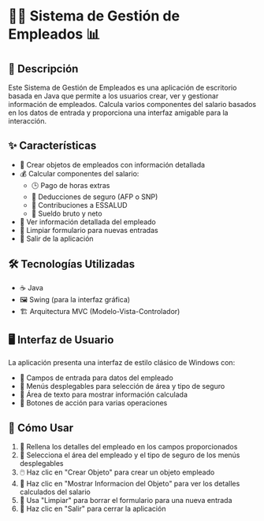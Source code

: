 # 👨‍💼 Sistema de Gestión de Empleados 📊

## 📝 Descripción

Este Sistema de Gestión de Empleados es una aplicación de escritorio basada en Java que permite a los usuarios crear, ver y gestionar información de empleados. Calcula varios componentes del salario basados en los datos de entrada y proporciona una interfaz amigable para la interacción.

## ✨ Características

- 📌 Crear objetos de empleados con información detallada
- 💰 Calcular componentes del salario:
  - 🕒 Pago de horas extras
  - 🏥 Deducciones de seguro (AFP o SNP)
  - 🏥 Contribuciones a ESSALUD
  - 💸 Sueldo bruto y neto
- 👀 Ver información detallada del empleado
- 🧹 Limpiar formulario para nuevas entradas
- 🚪 Salir de la aplicación

## 🛠️ Tecnologías Utilizadas

- ☕ Java
- 🖼️ Swing (para la interfaz gráfica)
- 🏗️ Arquitectura MVC (Modelo-Vista-Controlador)

## 🖥️ Interfaz de Usuario

La aplicación presenta una interfaz de estilo clásico de Windows con:

- 📝 Campos de entrada para datos del empleado
- 🔽 Menús desplegables para selección de área y tipo de seguro
- 📜 Área de texto para mostrar información calculada
- 🔘 Botones de acción para varias operaciones

## 🚀 Cómo Usar

1. 📝 Rellena los detalles del empleado en los campos proporcionados
2. 🔽 Selecciona el área del empleado y el tipo de seguro de los menús desplegables
3. 🖱️ Haz clic en "Crear Objeto" para crear un objeto empleado
4. 👀 Haz clic en "Mostrar Informacion del Objeto" para ver los detalles calculados del salario
5. 🧹 Usa "Limpiar" para borrar el formulario para una nueva entrada
6. 🚪 Haz clic en "Salir" para cerrar la aplicación
